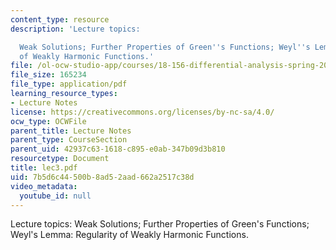 ```yaml
---
content_type: resource
description: 'Lecture topics:

  Weak Solutions; Further Properties of Green''s Functions; Weyl''s Lemma: Regularity
  of Weakly Harmonic Functions.'
file: /ol-ocw-studio-app/courses/18-156-differential-analysis-spring-2004/7b5d6c44500b8ad52aad662a2517c38d_lec3.pdf
file_size: 165234
file_type: application/pdf
learning_resource_types:
- Lecture Notes
license: https://creativecommons.org/licenses/by-nc-sa/4.0/
ocw_type: OCWFile
parent_title: Lecture Notes
parent_type: CourseSection
parent_uid: 42937c63-1618-c895-e0ab-347b09d3b810
resourcetype: Document
title: lec3.pdf
uid: 7b5d6c44-500b-8ad5-2aad-662a2517c38d
video_metadata:
  youtube_id: null
---
```

Lecture topics:
Weak Solutions; Further Properties of Green's Functions; Weyl's Lemma: Regularity of Weakly Harmonic Functions.